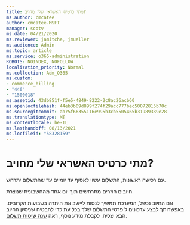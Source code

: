 ```yaml
---
title: מתי כרטיס האשראי שלי מחויב?
ms.author: cmcatee
author: cmcatee-MSFT
manager: scotv
ms.date: 04/21/2020
ms.reviewer: jamitche, jmueller
ms.audience: Admin
ms.topic: article
ms.service: o365-administration
ROBOTS: NOINDEX, NOFOLLOW
localization_priority: Normal
ms.collection: Adm_O365
ms.custom:
- commerce_billing
- "446"
- "1500018"
ms.assetid: 43db851f-f5e5-4849-8222-2c8ac26acb60
ms.openlocfilehash: 44eb3b09d899f274f29acc777bec50072815b70c
ms.sourcegitcommit: ab75f66355116e995b3cb5505465b31989339e28
ms.translationtype: MT
ms.contentlocale: he-IL
ms.lasthandoff: 08/13/2021
ms.locfileid: "58328159"
---
```

# <a name="when-is-my-credit-card-charged"></a>מתי כרטיס האשראי שלי מחויב?

עם רכישה ראשונית, התשלום עשוי לאסוף עד יומיים עד שהתשלום יתרחש.
  
חיובים חוזרים מתרחשים תוך יום אחד מהחשבונית שנוצרת.
  
אם החיוב נכשל, המערכת תמשיך לנסות ליישב את היתרה בשבועות הקרובים. באפשרותך לבצע עדכונים ל פרטי התשלום שלך בכל עת כדי להבטיח שניסיון החיוב הבא יצליח. לקבלת מידע נוסף, ראה [שנה שיטות תשלום](https://docs.microsoft.com/microsoft-365/commerce/billing-and-payments/manage-payment-methods).